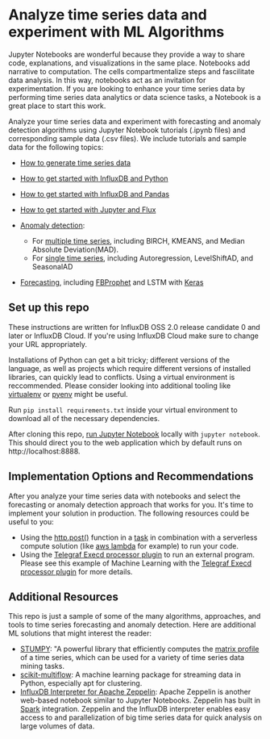 # Analyze time series data and experiment with ML Algorithms

Jupyter Notebooks are wonderful because they provide a way to share code, explanations, and visualizations in the same place. Notebooks add narrative to computation. The cells compartmentalize steps and fascilitate data analysis. In this way, notebooks act as an invitation for experimentation. If you are looking to enhance your time series data by performing time series data analytics or data science tasks, a Notebook is a great place to start this work. 

Analyze your time series data and experiment with forecasting and anomaly detection algorithms using Jupyter Notebook tutorials (.ipynb files) and corresponding sample data (.csv files). We include tutorials and sample data for the following topics:

- [How to generate time series data](Generate_Time_Series.ipynb)
- [How to get started with InfluxDB and Python](Getting_Started_with_InfluxDB_and_Python.ipynb)
- [How to get started with InfluxDB and Pandas](Getting_Started_with_InfluxDB_and_Pandas.ipynb)
- [How to get started with Jupyter and Flux](Getting_Started_with_Jupyter_and_Flux.ipynb)

- [Anomaly detection](/Anomaly_Detection):
  - For [multiple time series](/Anomaly_Detection/Multiple_time_series), including BIRCH, KMEANS, and Median Absolute Deviation(MAD).
  - For [single time series](/Anomaly_Detection/Single_time_series), including Autoregression, LevelShiftAD, and SeasonalAD

- [Forecasting](/Forecasting), including [FBProphet](https://facebook.github.io/prophet/) and LSTM with [Keras](https://keras.io/)
 

## Set up this repo

These instructions are written for InfluxDB OSS 2.0 release candidate 0 and later or InfluxDB Cloud. If you're using InfluxDB Cloud make sure to change your URL appropriately.  

Installations of Python can get a bit tricky; different versions of the language, as well as projects which require different versions of installed libraries, can quickly lead to conflicts. Using a virtual environment is reccommended. Please consider looking into additional tooling like [virtualenv](https://pypi.python.org/pypi/virtualenv) or [pyenv](https://github.com/pyenv/pyenv) might be useful.

Run `pip install requirements.txt` inside your virtual environment to download all of the necessary dependencies. 

After cloning this repo, [run Jupyter Notebook](https://jupyter.readthedocs.io/en/latest/running.html) locally with `jupyter notebook`. This should direct you to the web application which by default runs on http://localhost:8888. 


## Implementation Options and Recommendations 

After you analyze your time series data with notebooks and select the forecasting or anomaly detection approach that works for you. It's time to implement your solution in production. The following resources could be useful to you: 
- Using the [http.post()](https://docs.influxdata.com/influxdb/v2.0/reference/flux/stdlib/http/post/) function in a [task](https://docs.influxdata.com/influxdb/v2.0/process-data/manage-tasks/) in combination with a serverless compute solution (like [aws lambda](https://aws.amazon.com/lambda/) for example) to run your code. 
- Using the [Telegraf Execd processor plugin](https://github.com/influxdata/telegraf/tree/master/plugins/processors/execd) to run an external program. Please see this example of Machine Learning with the [Telegraf Execd processor plugin](https://github.com/influxdata/tg-brew-anomaly) for more details. 

## Additional Resources 

This repo is just a sample of some of the many algorithms, approaches, and tools to time series forecasting and anomaly detection. Here are additional ML solutions that might interest the reader:

- [STUMPY](https://github.com/TDAmeritrade/stumpy): "A powerful library that efficiently computes the [matrix profile](https://stumpy.readthedocs.io/en/latest/Tutorial_The_Matrix_Profile.html) of a time series, which can be used for a variety of time series data mining tasks.
- [scikit-multiflow](https://scikit-multiflow.github.io/): A machine learning package for streaming data in Python, especially apt for clustering. 
- [InfluxDB Interpreter for Apache Zeppelin](https://github.com/apache/zeppelin/tree/master/influxdb): Apache Zeppelin is another web-based notebook similar to Jupyter Notebooks. Zeppelin has built in [Spark](https://spark.apache.org/) integration. Zeppelin and the InfluxDB interpreter enables easy access to and parallelization of big time series data for quick analysis on large volumes of data. 